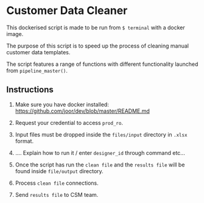 # Customer Data Cleaner

This dockerised script is made to be run from `$ terminal` with a docker image.

The purpose of this script is to speed up the process of cleaning manual customer data templates.

The script features a range of functions with different functionality launched from `pipeline_master()`.


## Instructions

1. Make sure you have docker installed: https://github.com/joor/dev/blob/master/README.md

2. Request your credential to access `prod_ro`.

3. Input files must be dropped inside the `files/input` directory in `.xlsx` format.

4. .... Explain how to run it / enter `designer_id` through command etc...

5. Once the script has run the `clean file` and the `results file` will be found inside `file/output` directory.

6. Process `clean file` connections.

7. Send `results file` to CSM team.
